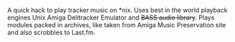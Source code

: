 A quick hack to play tracker music on *nix. Uses best in the world playback engines Unix Amiga Delitracker Emulator and ~~BASS audio library~~. Plays modules packed in archives, like taken from Amiga Music Preservation site and also scrobbles to Last.fm.
